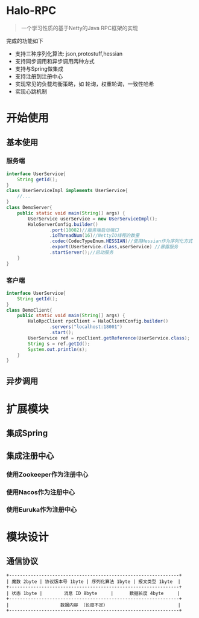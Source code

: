 # Halo-RPC
 > 一个学习性质的基于Netty的Java RPC框架的实现

完成的功能如下
+ 支持三种序列化算法: json,protostuff,hessian
+ 支持同步调用和异步调用两种方式
+ 支持与Spring做集成
+ 支持注册到注册中心
+ 实现常见的负载均衡策略，如 轮询，权重轮询，一致性哈希
+ 实现心跳机制

# 开始使用
## 基本使用
### 服务端
```java
interface UserService{
    String getId();
}
class UserServiceImpl implements UserService{
    //...
}
class DemoServer{
    public static void main(String[] args) {
        UserService userService = new UserServiceImpl();
        HaloServerConfig.builder()
                .port(18082)//服务端启动端口
                .ioThreadNum(16)//NettyIO线程的数量
                .codec(CodecTypeEnum.HESSIAN)//使用Hessian作为序列化方式
                .export(UserService.class,userService) //暴露服务
                .startServer();//启动服务
    }
}
```
### 客户端
```java
interface UserService{
    String getId();
}
class DemoClient{
    public static void main(String[] args) {
        HaloRpcClient rpcClient = HaloClientConfig.builder()
                .servers("localhost:18001")
                .start();
        UserService ref = rpcClient.getReference(UserService.class);
        String s = ref.getId();
        System.out.println(s);
    }
}
```
## 异步调用
# 扩展模块
## 集成Spring
## 集成注册中心
### 使用Zookeeper作为注册中心
### 使用Nacos作为注册中心
### 使用Euruka作为注册中心
# 模块设计
## 通信协议
```text
+---------------------------------------------------------------+
| 魔数 2byte | 协议版本号 1byte | 序列化算法 1byte | 报文类型 1byte  |
+---------------------------------------------------------------+
| 状态 1byte |        消息 ID 8byte     |      数据长度 4byte     |
+---------------------------------------------------------------+
|                   数据内容 （长度不定）                          |
+---------------------------------------------------------------+
```




